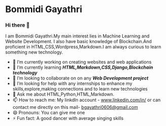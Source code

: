 # Bommidi Gayathri #

### Hi there 👋

I am Bommidi Gayathri.My main interest lies in Machine Learning and Website Development. I also have basic knowledge of Blockchain.And proficient in HTML,CSS,Wordpress,Markdown.I am always curious to learn something new technology.


- 🔭 I’m currently working on creating websites and web applications
- 🌱 I’m currently learning ***HTML,Markdown,CSS,Django,Blockchain technology***
- 👯 I’m looking to collaborate on on any ***Web Development project***
- 🤔 I’m looking for help with any internships to enhance my skills,explore,making connections and to learn new technologies 
- 💬 Ask me about HTML,Python,HTML,Markdown.
- 📫 How to reach me: My linkdln account - www.linkedin.com/in/ or can contact me directly on this mail- bgayathri0606@gmail.com
- 😄 Pronouns: You can give me one
- ⚡ Fun fact: A good dancer with average singing skills

